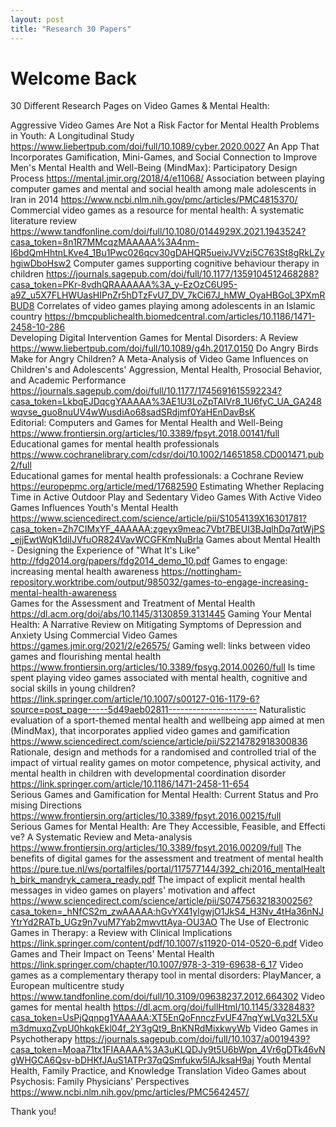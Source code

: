 ```yaml
---
layout: post
title: "Research 30 Papers"
---
```


# Welcome Back

30 Different Research Pages on Video Games & Mental Health:

Aggressive Video Games Are Not a Risk Factor for Mental Health Problems in Youth: A Longitudinal Study	https://www.liebertpub.com/doi/full/10.1089/cyber.2020.0027
An App That Incorporates Gamification, Mini-Games, and Social Connection to Improve Men's Mental Health and Well-Being (MindMax): Participatory Design Process	https://mental.jmir.org/2018/4/e11068/
Association between playing computer games and mental and social health among male adolescents in Iran in 2014	https://www.ncbi.nlm.nih.gov/pmc/articles/PMC4815370/
Commercial video games as a resource for mental health: A systematic literature review	https://www.tandfonline.com/doi/full/10.1080/0144929X.2021.1943524?casa_token=8n1R7MMcqzMAAAAA%3A4nm-I6bdQmHhtnLKve4_1Bu1Pwc026qcv30gDAHQR5ueivJVVzi5C763St8gRkLZyhgiwDboHsw2
Computer games supporting cognitive behaviour therapy in children	https://journals.sagepub.com/doi/full/10.1177/1359104512468288?casa_token=PKr-8vdhQRAAAAAA%3A_y-EzOzC6U95-a9Z_u5X7FLHWUasHIPnZr5hDTzFvU7_DV_7kCi67J_hMW_OyaHBGoL3PXmRBUD8
Correlates of video games playing among adolescents in an Islamic country	https://bmcpublichealth.biomedcentral.com/articles/10.1186/1471-2458-10-286
Developing Digital Intervention Games for Mental Disorders: A Review 	https://www.liebertpub.com/doi/full/10.1089/g4h.2017.0150
Do Angry Birds Make for Angry Children? A Meta-Analysis of Video Game Influences on Children's and Adolescents' Aggression, Mental Health, Prosocial Behavior, and Academic Performance	https://journals.sagepub.com/doi/full/10.1177/1745691615592234?casa_token=LkbqEJDqcgYAAAAA%3AE1U3LoZpTAIVr8_1U6fyC_UA_GA248wqvse_guo8nuUV4wWusdiAo68sadSRdjmf0YaHEnDavBsK
Editorial: Computers and Games for Mental Health and Well-Being 	https://www.frontiersin.org/articles/10.3389/fpsyt.2018.00141/full
Educational games for mental health professionals 	https://www.cochranelibrary.com/cdsr/doi/10.1002/14651858.CD001471.pub2/full
Educational games for mental health professionals: a Cochrane Review 	https://europepmc.org/article/med/17682590
Estimating Whether Replacing Time in Active Outdoor Play and Sedentary Video Games With Active Video Games Influences Youth's Mental Health	https://www.sciencedirect.com/science/article/pii/S1054139X16301781?casa_token=Zh7CIMxYF_4AAAAA:zgeyx9meac7Vbt7BEUI3BJqlhDq7qtWjPS_ejjEwtWqK1diIJVfuOR824VavWCGFKmNuBrla
Games about Mental Health - Designing the Experience of "What It's Like"	http://fdg2014.org/papers/fdg2014_demo_10.pdf
Games to engage: increasing mental health awareness	https://nottingham-repository.worktribe.com/output/985032/games-to-engage-increasing-mental-health-awareness
Games for the Assessment and Treatment of Mental Health 	https://dl.acm.org/doi/abs/10.1145/3130859.3131445
Gaming Your Mental Health: A Narrative Review on Mitigating Symptoms of Depression and Anxiety Using Commercial Video Games	https://games.jmir.org/2021/2/e26575/
Gaming well: links between video games and flourishing mental health 	https://www.frontiersin.org/articles/10.3389/fpsyg.2014.00260/full
Is time spent playing video games associated with mental health, cognitive and social skills in young children?	https://link.springer.com/article/10.1007/s00127-016-1179-6?source=post_page-----5d49aeb02811----------------------
Naturalistic evaluation of a sport-themed mental health and wellbeing app aimed at men (MindMax), that incorporates applied video games and gamification	https://www.sciencedirect.com/science/article/pii/S2214782918300836
Rationale, design and methods for a randomised and controlled trial of the impact of virtual reality games on motor competence, physical activity, and mental health in children with developmental coordination disorder	https://link.springer.com/article/10.1186/1471-2458-11-654
Serious Games and Gamification for Mental Health: Current Status and Promising Directions 	https://www.frontiersin.org/articles/10.3389/fpsyt.2016.00215/full
Serious Games for Mental Health: Are They Accessible, Feasible, and Effective? A Systematic Review and Meta-analysis 	https://www.frontiersin.org/articles/10.3389/fpsyt.2016.00209/full
The benefits of digital games for the assessment and treatment of mental health	https://pure.tue.nl/ws/portalfiles/portal/117577144/392_chi2016_mentalHealth_birk_mandryk_camera_ready.pdf
The impact of explicit mental health messages in video games on players' motivation and affect	https://www.sciencedirect.com/science/article/pii/S0747563218300256?casa_token=_hNfCS2m_zwAAAAA:hGvYX41ylgwjO1JkS4_H3Nv_4tHa36nNJYtrYd2RATb_UGz9n7vuM7Yab2mwvttAya-OU3AO
The Use of Electronic Games in Therapy: a Review with Clinical Implications	https://link.springer.com/content/pdf/10.1007/s11920-014-0520-6.pdf
Video Games and Their Impact on Teens' Mental Health	https://link.springer.com/chapter/10.1007/978-3-319-69638-6_17
Video games as a complementary therapy tool in mental disorders: PlayMancer, a European multicentre study	https://www.tandfonline.com/doi/full/10.3109/09638237.2012.664302
Video games for mental health	https://dl.acm.org/doi/fullHtml/10.1145/3328483?casa_token=UsPjQqnpg1YAAAAA:XT5EnQoFnnczFvUF47nqYwLVq32L5Xum3dmuxqZvpU0hkqkEkl04f_2Y3gQt9_BnKNRdMixkwyWb
Video Games in Psychotherapy	https://journals.sagepub.com/doi/full/10.1037/a0019439?casa_token=Moaa71tx1FIAAAAA%3A3uKLQDJy9t5U6bWpn_4Vr6gDTk46vNgWHGCA6Qsv-bDHKfJAuS1ATPr37qQSmfukw5lAJksaH9aj
Youth Mental Health, Family Practice, and Knowledge Translation Video Games about Psychosis: Family Physicians' Perspectives	https://www.ncbi.nlm.nih.gov/pmc/articles/PMC5642457/

Thank you!